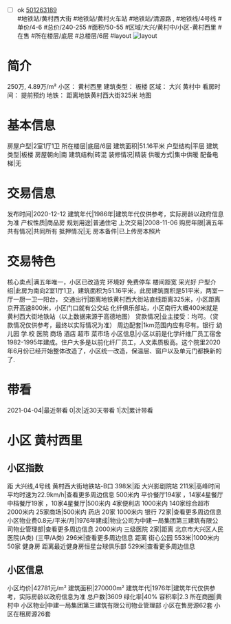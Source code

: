 - [ ] ok [501263189](https://bj.5i5j.com/ershoufang/501263189.html)  
 #地铁站/黄村西大街 #地铁站/黄村火车站 #地铁站/清源路 ,  #地铁线/4号线
#单价/4-6 #总价/240-255 #面积/50-55   #区域/大兴/黄村中/小区-黄村西里 #在售 #所在楼层/底层 #总楼层/6层 #layout 
![layout](http://image2a.5i5j.com/bdir/layout/28c29c9ff09e4b668aa937948e6a323e.jpg_P5.jpg) 
# 简介 
 250万,  4.89万/m² 
小区： 黄村西里
建筑类型： 板楼
区域： 大兴 黄村中
看房时间： 提前预约
地铁： 距离地铁黄村西大街325米 地图
# 基本信息 
 房屋户型|2室1厅1卫
所在楼层|底层/6层
建筑面积|51.16平米
户型结构|平层
建筑类型|板楼
房屋朝向|南
建筑结构|砖混
装修情况|精装
供暖方式|集中供暖
配备电梯|无
# 交易信息 
 发布时间|2020-12-12
建筑年代|1986年|建筑年代仅供参考，实际房龄以政府信息为准
产权性质|商品房
规划用途|普通住宅
上次交易|2008-11-06
购房年限|满五年
共有情况|共同所有
抵押情况|无
房本备件|已上传房本照片
# 交易特色 
 核心卖点|满五年唯一，小区已改造完  环境好  免费停车 楼间距宽 采光好
户型介绍|此房为南向2室1厅1卫，建筑面积为51.16平米，此房建筑面积是51平米，两室一厅一厨一卫一阳台，
交通出行|距离地铁黄村西大街站直线距离325米，小区距离京开高速800米，小区门口就有公交站 化纤俱乐部站，小区南行大概400米就是黄村西大街地铁站（以上数据来源于高德地图）
贷款情况|业主接受：均可。（贷款情况仅供参考，最终以实际情况为准）
周边配套|1km范围内应有尽有。银行 幼儿园 学.校 医院 商场 酒店 超市 菜市场
小区信息|小区以前是化学纤维厂员工宿舍 1982-1995年建成。住户大多是以前化纤厂员工，人文素质极高。这个院里2020年6月份已经开始整体改造了，小区统一改造，保温层、窗户以及单元门都换新的了.
# 带看 
 2021-04-04|最近带看	 0|次|近30天带看	 1|次|累计带看
# 小区 黄村西里
## 小区指数 
 距 大兴线,4号线 黄村西大街地铁站-B口 398米|距 大兴影剧院站 211米|高峰时间平均时速为22.9km/h|查看更多周边信息
500米内 平价餐厅194家 ，14家4星餐厅
中档餐厅19家 ，10家4星餐厅|500米内 4家便利店
1000米内 140家综合超市
2000米内 25家商场|500米内 药店 20家
1000米内 银行 72家|查看更多周边信息
小区物业费0.8元/平米/月|1976年建成|物业公司为中建一局集团第三建筑有限公司物业管理部|查看更多周边信息
2000米内 三级医院 2家|距离 北京市大兴区人民医院(A类) (三甲/A类) 296米|查看更多周边信息
距离 街心公园 553米|1000米内 50家 健身房
距离最近健身房恒星台球俱乐部 529米|查看更多周边信息
## 小区信息 
 小区均价|42781元/m²
建筑面积|270000m²
建筑年代|1976年|建筑年代仅供参考，实际房龄以政府信息为准
总户数|3609
绿化率|40%
容积率|2.3
所在商圈|黄村中
小区物业|中建一局集团第三建筑有限公司物业管理部
小区在售房源62套
小区在租房源26套
